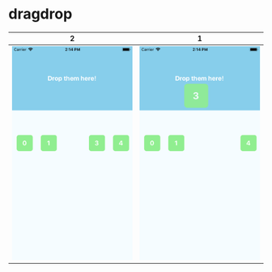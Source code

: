 # dragdrop

|2 |1|
| :---: |:---:|
| <img src="./Simulator Screen Shot - iPhone 8 - 2019-06-14 at 14.14.31.png" alt="Screenshot of the example app"/> |<img   src="./Simulator Screen Shot - iPhone 8 - 2019-06-14 at 14.14.37.png" alt="Screenshot of the example app"/>|
